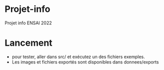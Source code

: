 # Projet-info

Projet info ENSAI 2022

# Lancement

* pour tester, aller dans src/ et exécutez un des fichiers exemples.
* Les images et fichiers exportés sont disponibles dans donnees/exports
